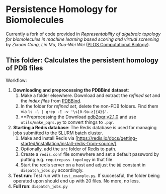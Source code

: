 # Persistence Homology for Biomolecules

Currently a fork of code provided in *Representability of algebraic topology for biomolecules in machine learning based scoring and virtual screening* by *Zixuan Cang, Lin Mu, Guo-Wei Wei* ([PLOS Computational Biology](https://journals.plos.org/ploscompbiol/article?id=10.1371/journal.pcbi.1005929)).

## This folder: Calculates the persistent homology of PDB files

Workflow:
1.  **Downloading and preprocessing the PDBBind dataset**:
    1. Make a folder elsewhere. Download and extract the *refined set* and the *index files* from [PDBBind](http://www.pdbbind.org.cn/download.php).
    2. In the folder for *refined set*, delete the non-PDB folders. Find them via `ls -l | grep -E -v '\s[0-9a-z]{4}$'`.
    3. **Preprocessing the Download [pdb2pqr v2.1.0](https://github.com/Electrostatics/pdb2pqr/releases/tag/v2.1.0) and use `utils/make_pqrs.py` to convert things to `.pqr`.
2. **Starting a Redis database**: The Redis database is used for managing jobs submitted to the SLURM batch cluster.
    1. Make and install Redis via [https://redis.io/docs/getting-started/installation/install-redis-from-source/].
    2. Optionally, add the `src` folder of Redis to path.
    3. Create a `redis.conf` file somewhere and set a default password by putting e.g. `requirepass topology` in that file.
    4. Start the redis server on a host and adjust the `DB` constant in `dispatch_jobs.py` accordingly.
3. **Test run**: Test run with `test_example.py`. If successful, the folder being operated upon should end up with 20 files. No more, no less.
4. **Full run**: `dispatch_jobs.py`



